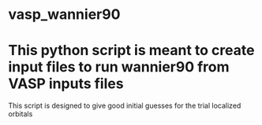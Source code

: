 # vasp_wannier90

<h1 align="left">This python script is meant to create input files to run wannier90 from VASP inputs files</h1>
<p align="left">This script is designed to give good initial guesses for the trial localized orbitals</p>
